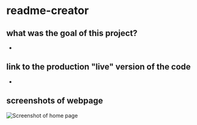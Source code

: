 # readme-creator

## what was the goal of this project?
- 

## link to the production "live" version of the code
- 

## screenshots of webpage
![Screenshot of home page](./)